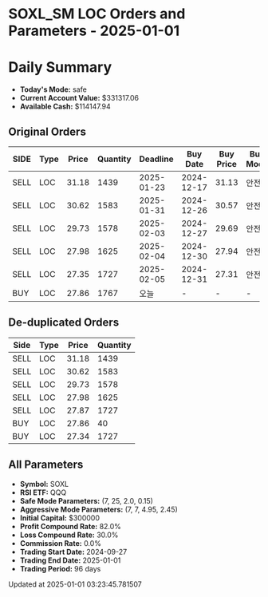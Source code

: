 # SOXL_SM LOC Orders and Parameters - 2025-01-01

# Daily Summary

- **Today's Mode:** safe
- **Current Account Value:** $331317.06
- **Available Cash:** $114147.94

## Original Orders

| SIDE | Type | Price | Quantity | Deadline | Buy Date | Buy Price | Buy Mode |
|------|------|-------|----------|----------|----------|-----------|----------|
| SELL | LOC | 31.18 | 1439 | 2025-01-23 | 2024-12-17 | 31.13 | 안전 |
| SELL | LOC | 30.62 | 1583 | 2025-01-31 | 2024-12-26 | 30.57 | 안전 |
| SELL | LOC | 29.73 | 1578 | 2025-02-03 | 2024-12-27 | 29.69 | 안전 |
| SELL | LOC | 27.98 | 1625 | 2025-02-04 | 2024-12-30 | 27.94 | 안전 |
| SELL | LOC | 27.35 | 1727 | 2025-02-05 | 2024-12-31 | 27.31 | 안전 |
| BUY | LOC | 27.86 | 1767 | 오늘 | - | - | - |

## De-duplicated Orders

| Side | Type | Price | Quantity |
|------|------|-------|----------|
| SELL | LOC | 31.18 | 1439 |
| SELL | LOC | 30.62 | 1583 |
| SELL | LOC | 29.73 | 1578 |
| SELL | LOC | 27.98 | 1625 |
| SELL | LOC | 27.87 | 1727 |
| BUY | LOC | 27.86 | 40 |
| BUY | LOC | 27.34 | 1727 |

## All Parameters

- **Symbol:** SOXL
- **RSI ETF:** QQQ
- **Safe Mode Parameters:** (7, 25, 2.0, 0.15)
- **Aggressive Mode Parameters:** (7, 7, 4.95, 2.45)
- **Initial Capital:** $300000
- **Profit Compound Rate:** 82.0%
- **Loss Compound Rate:** 30.0%
- **Commission Rate:** 0.0%
- **Trading Start Date:** 2024-09-27
- **Trading End Date:** 2025-01-01
- **Trading Period:** 96 days

Updated at 2025-01-01 03:23:45.781507
